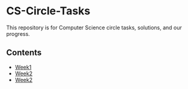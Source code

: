 # **CS-Circle-Tasks**
This repository is for Computer Science circle tasks, solutions, and our progress.

## **Contents**
- [Week1](Weeks/Week1.md)
- [Week2](Weeks/Week2.md)
- [Week2](Weeks/Week3.md)
